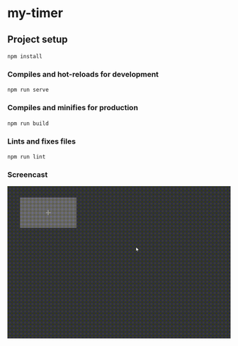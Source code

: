 # my-timer

## Project setup
```
npm install
```

### Compiles and hot-reloads for development
```
npm run serve
```

### Compiles and minifies for production
```
npm run build
```

### Lints and fixes files
```
npm run lint
```

### Screencast

![Screencast](https://github.com/m2007/my-timer/blob/master/screencast/screencast.gif)

